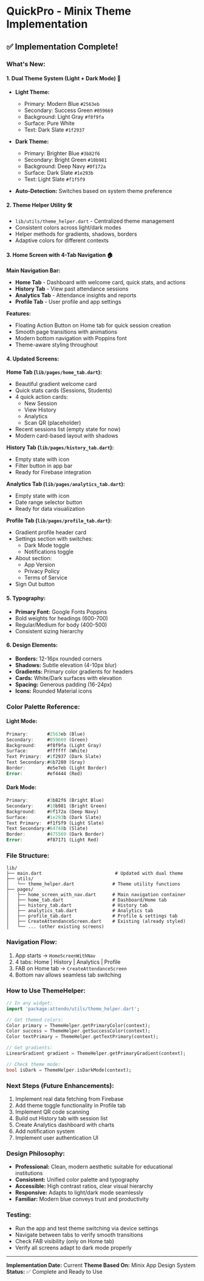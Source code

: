 # QuickPro - Minix Theme Implementation

## ✅ Implementation Complete!

### **What's New:**

#### **1. Dual Theme System (Light + Dark Mode)** 🎨
- **Light Theme:**
  - Primary: Modern Blue `#2563eb`
  - Secondary: Success Green `#059669`
  - Background: Light Gray `#f8f9fa`
  - Surface: Pure White
  - Text: Dark Slate `#1f2937`

- **Dark Theme:**
  - Primary: Brighter Blue `#3b82f6`
  - Secondary: Bright Green `#10b981`
  - Background: Deep Navy `#0f172a`
  - Surface: Dark Slate `#1e293b`
  - Text: Light Slate `#f1f5f9`

- **Auto-Detection:** Switches based on system theme preference

#### **2. Theme Helper Utility** 🛠️
- `lib/utils/theme_helper.dart` - Centralized theme management
- Consistent colors across light/dark modes
- Helper methods for gradients, shadows, borders
- Adaptive colors for different contexts

#### **3. Home Screen with 4-Tab Navigation** 🏠
**Main Navigation Bar:**
- **Home Tab** - Dashboard with welcome card, quick stats, and actions
- **History Tab** - View past attendance sessions
- **Analytics Tab** - Attendance insights and reports
- **Profile Tab** - User profile and app settings

**Features:**
- Floating Action Button on Home tab for quick session creation
- Smooth page transitions with animations
- Modern bottom navigation with Poppins font
- Theme-aware styling throughout

#### **4. Updated Screens:**

**Home Tab (`lib/pages/home_tab.dart`):**
- Beautiful gradient welcome card
- Quick stats cards (Sessions, Students)
- 4 quick action cards:
  - New Session
  - View History
  - Analytics
  - Scan QR (placeholder)
- Recent sessions list (empty state for now)
- Modern card-based layout with shadows

**History Tab (`lib/pages/history_tab.dart`):**
- Empty state with icon
- Filter button in app bar
- Ready for Firebase integration

**Analytics Tab (`lib/pages/analytics_tab.dart`):**
- Empty state with icon
- Date range selector button
- Ready for data visualization

**Profile Tab (`lib/pages/profile_tab.dart`):**
- Gradient profile header card
- Settings section with switches:
  - Dark Mode toggle
  - Notifications toggle
- About section:
  - App Version
  - Privacy Policy
  - Terms of Service
- Sign Out button

#### **5. Typography:**
- **Primary Font:** Google Fonts Poppins
- Bold weights for headings (600-700)
- Regular/Medium for body (400-500)
- Consistent sizing hierarchy

#### **6. Design Elements:**
- **Borders:** 12-16px rounded corners
- **Shadows:** Subtle elevation (4-10px blur)
- **Gradients:** Primary color gradients for headers
- **Cards:** White/Dark surfaces with elevation
- **Spacing:** Generous padding (16-24px)
- **Icons:** Rounded Material icons

### **Color Palette Reference:**

#### Light Mode:
```dart
Primary:       #2563eb (Blue)
Secondary:     #059669 (Green)
Background:    #f8f9fa (Light Gray)
Surface:       #ffffff (White)
Text Primary:  #1f2937 (Dark Slate)
Text Secondary:#6b7280 (Gray)
Border:        #e5e7eb (Light Border)
Error:         #ef4444 (Red)
```

#### Dark Mode:
```dart
Primary:       #3b82f6 (Bright Blue)
Secondary:     #10b981 (Bright Green)
Background:    #0f172a (Deep Navy)
Surface:       #1e293b (Dark Slate)
Text Primary:  #f1f5f9 (Light Slate)
Text Secondary:#64748b (Slate)
Border:        #475569 (Dark Border)
Error:         #f87171 (Light Red)
```

### **File Structure:**
```
lib/
├── main.dart                           # Updated with dual theme
├── utils/
│   └── theme_helper.dart              # Theme utility functions
├── pages/
│   ├── home_screen_with_nav.dart      # Main navigation container
│   ├── home_tab.dart                  # Dashboard/Home tab
│   ├── history_tab.dart               # History tab
│   ├── analytics_tab.dart             # Analytics tab
│   ├── profile_tab.dart               # Profile & settings tab
│   ├── CreateAttendanceScreen.dart    # Existing (already styled)
│   └── ... (other existing screens)
```

### **Navigation Flow:**
1. App starts → `HomeScreenWithNav`
2. 4 tabs: Home | History | Analytics | Profile
3. FAB on Home tab → `CreateAttendanceScreen`
4. Bottom nav allows seamless tab switching

### **How to Use ThemeHelper:**
```dart
// In any widget:
import 'package:attendo/utils/theme_helper.dart';

// Get themed colors:
Color primary = ThemeHelper.getPrimaryColor(context);
Color success = ThemeHelper.getSuccessColor(context);
Color textPrimary = ThemeHelper.getTextPrimary(context);

// Get gradients:
LinearGradient gradient = ThemeHelper.getPrimaryGradient(context);

// Check theme mode:
bool isDark = ThemeHelper.isDarkMode(context);
```

### **Next Steps (Future Enhancements):**
1. Implement real data fetching from Firebase
2. Add theme toggle functionality in Profile tab
3. Implement QR code scanning
4. Build out History tab with session list
5. Create Analytics dashboard with charts
6. Add notification system
7. Implement user authentication UI

### **Design Philosophy:**
- **Professional:** Clean, modern aesthetic suitable for educational institutions
- **Consistent:** Unified color palette and typography
- **Accessible:** High contrast ratios, clear visual hierarchy
- **Responsive:** Adapts to light/dark mode seamlessly
- **Familiar:** Modern blue conveys trust and productivity

### **Testing:**
- Run the app and test theme switching via device settings
- Navigate between tabs to verify smooth transitions
- Check FAB visibility (only on Home tab)
- Verify all screens adapt to dark mode properly

---

**Implementation Date:** Current
**Theme Based On:** Minix App Design System
**Status:** ✅ Complete and Ready to Use
